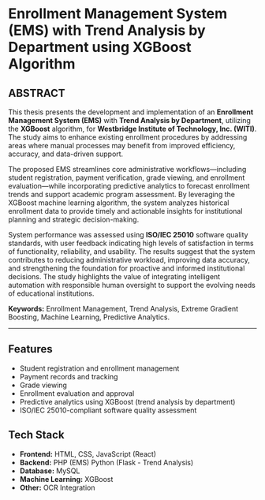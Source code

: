 # Enrollment Management System (EMS) with Trend Analysis by Department using XGBoost Algorithm

## ABSTRACT
This thesis presents the development and implementation of an **Enrollment Management System (EMS)** with **Trend Analysis by Department**, utilizing the **XGBoost** algorithm, for **Westbridge Institute of Technology, Inc. (WITI)**. The study aims to enhance existing enrollment procedures by addressing areas where manual processes may benefit from improved efficiency, accuracy, and data-driven support. 

The proposed EMS streamlines core administrative workflows—including student registration, payment verification, grade viewing, and enrollment evaluation—while incorporating predictive analytics to forecast enrollment trends and support academic program assessment. By leveraging the XGBoost machine learning algorithm, the system analyzes historical enrollment data to provide timely and actionable insights for institutional planning and strategic decision-making.

System performance was assessed using **ISO/IEC 25010** software quality standards, with user feedback indicating high levels of satisfaction in terms of functionality, reliability, and usability. The results suggest that the system contributes to reducing administrative workload, improving data accuracy, and strengthening the foundation for proactive and informed institutional decisions. The study highlights the value of integrating intelligent automation with responsible human oversight to support the evolving needs of educational institutions.

**Keywords:** Enrollment Management, Trend Analysis, Extreme Gradient Boosting, Machine Learning, Predictive Analytics.

---

## Features
- Student registration and enrollment management
- Payment records and tracking
- Grade viewing
- Enrollment evaluation and approval
- Predictive analytics using XGBoost (trend analysis by department)
- ISO/IEC 25010-compliant software quality assessment

## Tech Stack
- **Frontend:** HTML, CSS, JavaScript (React)
- **Backend:** PHP (EMS) Python (Flask - Trend Analysis)
- **Database:** MySQL
- **Machine Learning:** XGBoost
- **Other:** OCR Integration
